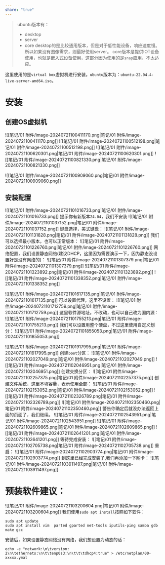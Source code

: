```yaml
---
share: "true"
---
```

> ubuntu版本有：
> + desktop
> + server
> + core
> desktop的是比较通用版本，但是对于低性能设备，响应速度慢。所以如果没有图像需求，则最好使用server。
> core版本是提供IOT设备使用，也就是嵌入式设备使用，这部分因为使用的是`snap`应用，不太适应。

这里使用的是`virtual box`虚拟机进行安装，`ubuntu`版本为：`ubuntu-22.04.4-live-server-amd64.iso`。
# 安装
## 创建OS虚拟机
![[笔记/01 附件/image-20240721100411170.png|笔记/01 附件/image-20240721100411170.png]]
![[笔记/01 附件/image-20240721100512198.png|笔记/01 附件/image-20240721100512198.png]]
![[笔记/01 附件/image-20240721100620301.png|笔记/01 附件/image-20240721100620301.png]]
![[笔记/01 附件/image-20240721100821330.png|笔记/01 附件/image-20240721100821330.png]]

![[笔记/01 附件/image-20240721100909060.png|笔记/01 附件/image-20240721100909060.png]]
## 安装配置
![[笔记/01 附件/image-20240721101016733.png|笔记/01 附件/image-20240721101016733.png]]
提示你有新版本`24.04`，我们不安装
![[笔记/01 附件/image-20240721101037152.png|笔记/01 附件/image-20240721101037152.png]]
键盘选择，美式键盘：
![[笔记/01 附件/image-20240721101131828.png|笔记/01 附件/image-20240721101131828.png]]
我们可以选择最小版本，也可以正常版本：
![[笔记/01 附件/image-20240721101226760.png|笔记/01 附件/image-20240721101226760.png]]
网络配置，我们设置静态网络(建议DHCP，这里因为需要演示一下，因为静态没设置好是没有网络的)：
![[笔记/01 附件/image-20240721101307379.png|笔记/01 附件/image-20240721101307379.png]]
![[笔记/01 附件/image-20240721101323892.png|笔记/01 附件/image-20240721101323892.png]]
![[笔记/01 附件/image-20240721101338352.png|笔记/01 附件/image-20240721101338352.png]]

![[笔记/01 附件/image-20240721101617135.png|笔记/01 附件/image-20240721101617135.png]]
可以设置代理，这里不设置：
![[笔记/01 附件/image-20240721101712759.png|笔记/01 附件/image-20240721101712759.png]]
这里软件源地址，不改动，也可以自己改为国内源：
![[笔记/01 附件/image-20240721101755213.png|笔记/01 附件/image-20240721101755213.png]]
我们可以设置用整个硬盘，不过这里使用自定义划分：
![[笔记/01 附件/image-20240721101855053.png|笔记/01 附件/image-20240721101855053.png]]

![[笔记/01 附件/image-20240721101917995.png|笔记/01 附件/image-20240721101917995.png]]
创建`boot`分区：
![[笔记/01 附件/image-20240721102027049.png|笔记/01 附件/image-20240721102027049.png]]
![[笔记/01 附件/image-20240721102046951.png|笔记/01 附件/image-20240721102046951.png]]
创建交换分区：
![[笔记/01 附件/image-20240721102257375.png|笔记/01 附件/image-20240721102257375.png]]
创建文件系统，这里不填容量，表示使用全部：
![[笔记/01 附件/image-20240721102153052.png|笔记/01 附件/image-20240721102153052.png]]
![[笔记/01 附件/image-20240721102326789.png|笔记/01 附件/image-20240721102326789.png]]
![[笔记/01 附件/image-20240721102350460.png|笔记/01 附件/image-20240721102350460.png]]
警告你确定后就没办法返回上面的页面了，我们继续。
![[笔记/01 附件/image-20240721102543951.png|笔记/01 附件/image-20240721102543951.png]]
![[笔记/01 附件/image-20240721102609865.png|笔记/01 附件/image-20240721102609865.png]]
![[笔记/01 附件/image-20240721102641201.png|笔记/01 附件/image-20240721102641201.png]]
等待完成安装：
![[笔记/01 附件/image-20240721102705738.png|笔记/01 附件/image-20240721102705738.png]]
重启：
![[笔记/01 附件/image-20240721102903774.png|笔记/01 附件/image-20240721102903774.png]]
到这里已经完成安装了,我们再添加一下网卡：
![[笔记/01 附件/image-20240721103911497.png|笔记/01 附件/image-20240721103911497.png]]
# 预装软件建议：
![[笔记/01 附件/image-20240721103200604.png|笔记/01 附件/image-20240721103200604.png]]
我们使用`sudo apt install`按照如下软件：
```shell
sudo apt update
sudo apt install vim  parted gparted net-tools iputils-ping samba gdb make gcc
```
安装后，如果设置静态网络没有网络，我们想设置为动态的话：
```shell
echo -e "network:\n\tversion: 2\n\tethernets:\n\t\tenp0s3:\n\t\t\tdhcp4:true" > /etc/netplan/00-xxxxx.ymal
```























